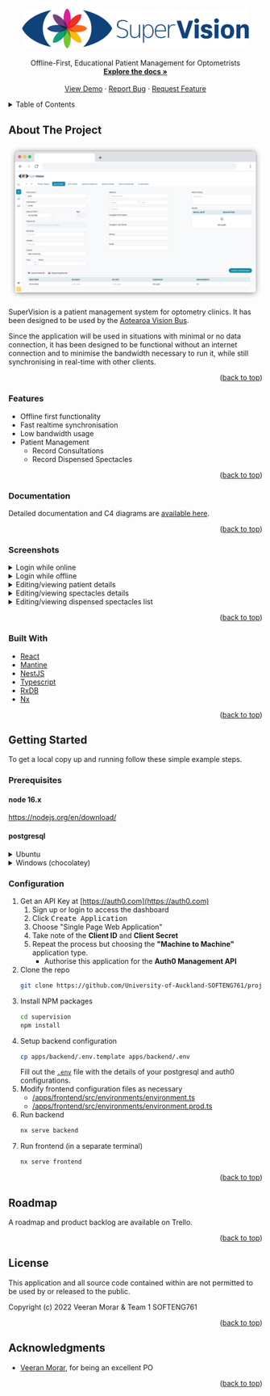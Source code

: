 <a name="readme-top"></a>

<div align="center">
  <h3>
    <a href="https://github.com/University-of-Auckland-SOFTENG761/project-team-1">
      <img src="/assets/logo.svg" alt="SuperVision" width="450">
    </a>
  </h3>

  <p align="center">
    Offline-First, Educational Patient Management for Optometrists
    <br />
    <a href="/apps/c4-diagram/docs/README.md"><strong>Explore the docs »</strong></a>
    <br />
    <br />
    <a href="https://uoa-supervision.org">View Demo</a>
    ·
    <a href="https://github.com/University-of-Auckland-SOFTENG761/project-team-1/issues">Report Bug</a>
    ·
    <a href="https://github.com/University-of-Auckland-SOFTENG761/project-team-1/issues">Request Feature</a>
  </p>
</div>

<!-- TABLE OF CONTENTS -->
<details>
  <summary>Table of Contents</summary>
  <ol>
    <li>
      <a href="#about-the-project">About The Project</a>
      <ul>
        <li><a href="#features">Features</a></li>
      </ul>
      <ul>
        <li><a href="#screenshots">Screenshots</a></li>
      </ul>
      <ul>
        <li><a href="#built-with">Built With</a></li>
      </ul>
    </li>
    <li>
      <a href="#getting-started">Getting Started</a>
      <ul>
        <li><a href="#prerequisites">Prerequisites</a></li>
        <li><a href="#installation">Installation</a></li>
      </ul>
    </li>
    <li><a href="#roadmap">Roadmap</a></li>
    <li><a href="#license">License</a></li>
    <li><a href="#acknowledgments">Acknowledgments</a></li>
  </ol>
</details>

<!-- ABOUT THE PROJECT -->

## About The Project

<div align="center">
  <a href="https://github.com/University-of-Auckland-SOFTENG761/project-team-1">
        <img src="/assets/screenshots/patient-details-framed.jpg" alt="SuperVision screenshot of patient details screen" width="700">
  </a>
</div>

SuperVision is a patient management system for optometry clinics.
It has been designed to be used by the [Aotearoa Vision Bus](https://communityeyehealth.auckland.ac.nz/our-research/vision-bus-aotearoa/).

Since the application will be used in situations with minimal or no data connection, it has been
designed to be functional without an internet connection and to minimise the bandwidth necessary to run it,
while still synchronising in real-time with other clients.

<p align="right">(<a href="#readme-top">back to top</a>)</p>

### Features

- Offline first functionality
- Fast realtime synchronisation
- Low bandwidth usage
- Patient Management
  - Record Consultations
  - Record Dispensed Spectacles

<p align="right">(<a href="#readme-top">back to top</a>)</p>

### Documentation

Detailed documentation and C4 diagrams are [available here](/apps/c4-diagram/docs/README.md).

<p align="right">(<a href="#readme-top">back to top</a>)</p>

### Screenshots

<details>
  <summary>Login while online</summary>
  <img src="/assets/screenshots/login-online.jpg" alt="screenshot of login screen">
</details>
<details>
  <summary>Login while offline</summary>
  <img src="/assets/screenshots/login-offline.jpg" alt="screenshot of login screen">
</details>
<details>
  <summary>Editing/viewing patient details</summary>
  <img src="/assets/screenshots/patient-details.jpg" alt="screenshot of login screen">
</details>
<details>
  <summary>Editing/viewing spectacles details</summary>
  <img src="/assets/screenshots/spectacles-details.jpg" alt="screenshot of login screen">
</details>
<details>
  <summary>Editing/viewing dispensed spectacles list</summary>
  <img src="/assets/screenshots/spectacles-list.jpg" alt="screenshot of login screen">
</details>
<p align="right">(<a href="#readme-top">back to top</a>)</p>

### Built With

- [React](reactjs.org/)
- [Mantine](https://mantine.dev)
- [NestJS](https://nestjs.com/)
- [Typescript](https://typescriptlang.org/)
- [RxDB](https://rxdb.info/)
- [Nx](https://nx.dev)

<p align="right">(<a href="#readme-top">back to top</a>)</p>

<!-- GETTING STARTED -->

## Getting Started

To get a local copy up and running follow these simple example steps.

### Prerequisites

#### node 16.x

https://nodejs.org/en/download/

#### postgresql

<details>
<summary>Ubuntu</summary>

```bash
# Install PostgreSQL
sudo apt update
sudo apt install postgresql postgresql-contrib

# Create a User
sudo -u postgres createuser --interactive --pwprompt

# Create database
sudo -u postgres createdb supervision
```

</details>
<details>
<summary>Windows (chocolatey)</summary>

```bash
# Install PostgreSQL
> choco install postgresql --params '/Password:<YOUR_SUPERUSER_PASS>'
# IMPORTANT: Restart all active terminal/bash/cmd/ps sessions
# Create a User
> createuser -U postgres --interactive --pwprompt
> Enter name of role to add: <windows username>
> Enter password for new role: <a password>
> Enter it again: <a password, again>
> Shall the new role be a superuser? (y/n) n
> Shall the new role be allowed to create databases? (y/n) y
> Shall the new role be allowed to create more new roles? (y/n) n
> Password: <YOUR_SUPERUSER_PASS>
# Create the database
> createdb supervision
> Password: <the password for the role you just created>
```

</details>

### Configuration

1. Get an API Key at [https://auth0.com](https://auth0.com)
   1. Sign up or login to access the dashboard
   2. Click <kbd>Create Application</kbd>
   3. Choose "Single Page Web Application"
   4. Take note of the **Client ID** and **Client Secret**
   5. Repeat the process but choosing the **"Machine to Machine"** application type.
      - Authorise this application for the **Auth0 Management API**
2. Clone the repo
   ```sh
   git clone https://github.com/University-of-Auckland-SOFTENG761/project-team-1 supervision
   ```
3. Install NPM packages
   ```sh
   cd supervision
   npm install
   ```
4. Setup backend configuration
   ```sh
   cp apps/backend/.env.template apps/backend/.env
   ```
   Fill out the [`.env`](apps/backend/.env) file with the details of your
   postgresql and auth0 configurations.
5. Modify frontend configuration files as necessary
   - [/apps/frontend/src/environments/environment.ts](/apps/frontend/src/environments/environment.ts)
   - [/apps/frontend/src/environments/environment.prod.ts](/apps/frontend/src/environments/environment.prod.ts)
6. Run backend
   ```sh
   nx serve backend
   ```
7. Run frontend (in a separate terminal)
   ```sh
   nx serve frontend
   ```

<p align="right">(<a href="#readme-top">back to top</a>)</p>

<!-- ROADMAP -->

## Roadmap

A roadmap and product backlog are available on Trello.

<p align="right">(<a href="#readme-top">back to top</a>)</p>

<!-- LICENSE -->

## License

This application and all source code contained within are not permitted to be
used by or released to the public.

Copyright (c) 2022 Veeran Morar & Team 1 SOFTENG761

<p align="right">(<a href="#readme-top">back to top</a>)</p>

<!-- ACKNOWLEDGMENTS -->

## Acknowledgments

- [Veeran Morar](https://profiles.auckland.ac.nz/veeran-morar), for being an excellent PO

<p align="right">(<a href="#readme-top">back to top</a>)</p>

